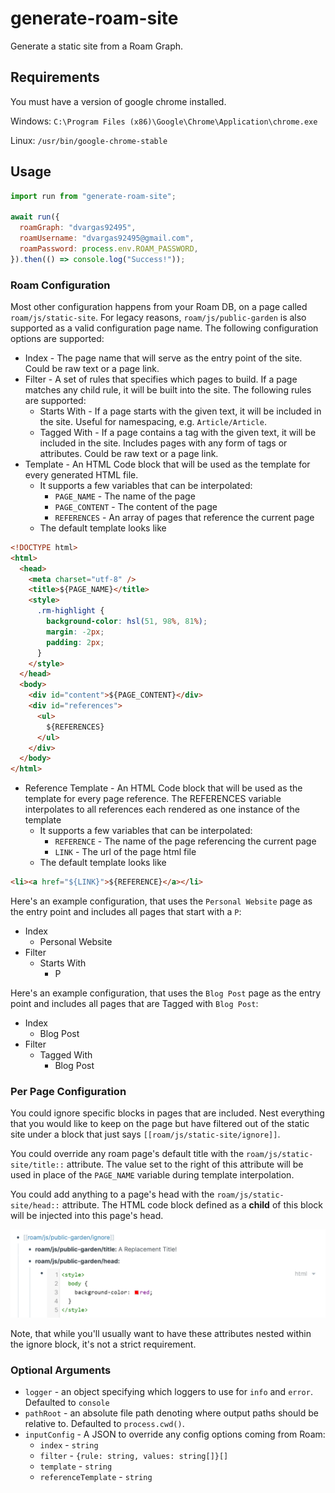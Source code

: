 # generate-roam-site

Generate a static site from a Roam Graph.

## Requirements

You must have a version of google chrome installed.

Windows: `C:\Program Files (x86)\Google\Chrome\Application\chrome.exe`

Linux: `/usr/bin/google-chrome-stable`

## Usage

```javascript
import run from "generate-roam-site";

await run({
  roamGraph: "dvargas92495",
  roamUsername: "dvargas92495@gmail.com",
  roamPassword: process.env.ROAM_PASSWORD,
}).then(() => console.log("Success!"));
```

### Roam Configuration

Most other configuration happens from your Roam DB, on a page called `roam/js/static-site`. For legacy reasons, `roam/js/public-garden` is also supported as a valid configuration page name. The following configuration options are supported:

- Index - The page name that will serve as the entry point of the site. Could be raw text or a page link.
- Filter - A set of rules that specifies which pages to build. If a page matches any child rule, it will be built into the site. The following rules are supported:
  - Starts With - If a page starts with the given text, it will be included in the site. Useful for namespacing, e.g. `Article/Article`.
  - Tagged With - If a page contains a tag with the given text, it will be included in the site. Includes pages with any form of tags or attributes. Could be raw text or a page link.
- Template - An HTML Code block that will be used as the template for every generated HTML file.
  - It supports a few variables that can be interpolated:
    - `PAGE_NAME` - The name of the page
    - `PAGE_CONTENT` - The content of the page
    - `REFERENCES` - An array of pages that reference the current page
  - The default template looks like

```html
<!DOCTYPE html>
<html>
  <head>
    <meta charset="utf-8" />
    <title>${PAGE_NAME}</title>
    <style>
      .rm-highlight {
        background-color: hsl(51, 98%, 81%);
        margin: -2px;
        padding: 2px;
      }
    </style>
  </head>
  <body>
    <div id="content">${PAGE_CONTENT}</div>
    <div id="references">
      <ul>
        ${REFERENCES}
      </ul>
    </div>
  </body>
</html>
```

- Reference Template - An HTML Code block that will be used as the template for every page reference. The REFERENCES variable interpolates to all references each rendered as one instance of the template
  - It supports a few variables that can be interpolated:
    - `REFERENCE` - The name of the page referencing the current page
    - `LINK` - The url of the page html file
  - The default template looks like

```html
<li><a href="${LINK}">${REFERENCE}</a></li>
```

Here's an example configuration, that uses the `Personal Website` page as the entry point and includes all pages that start with a `P`:

- Index
  - Personal Website
- Filter
  - Starts With
    - P

Here's an example configuration, that uses the `Blog Post` page as the entry point and includes all pages that are Tagged with `Blog Post`:

- Index
  - Blog Post
- Filter
  - Tagged With
    - Blog Post

### Per Page Configuration

You could ignore specific blocks in pages that are included. Nest everything that you would like to keep on the page but have filtered out of the static site under a block that just says `[[roam/js/static-site/ignore]]`.

You could override any roam page's default title with the `roam/js/static-site/title::` attribute. The value set to the right of this attribute will be used in place of the `PAGE_NAME` variable during template interpolation.

You could add anything to a page's head with the `roam/js/static-site/head::` attribute. The HTML code block defined as a **child** of this block will be injected into this page's head. 

![](./img/page-config.png)

Note, that while you'll usually want to have these attributes nested within the ignore block, it's not a strict requirement.

### Optional Arguments

- `logger` - an object specifying which loggers to use for `info` and `error`. Defaulted to `console`
- `pathRoot` - an absolute file path denoting where output paths should be relative to. Defaulted to `process.cwd()`.
- `inputConfig` - A JSON to override any config options coming from Roam:
    - `index` - `string`
    - `filter` - `{rule: string, values: string[]}[]`
    - `template` - `string`
    - `referenceTemplate` - `string`
